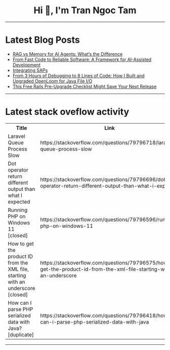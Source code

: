 <h1 align="center">Hi 👋, I'm Tran Ngoc Tam</h1>

---

# Latest Blog Posts 
<!-- BLOG-POST-LIST:START -->
- [RAG vs Memory for AI Agents: What’s the Difference](https://dev.to/bobur/rag-vs-memory-for-ai-agents-whats-the-difference-2ad0)
- [From Fast Code to Reliable Software: A Framework for AI-Assisted Development](https://dev.to/stanislav_komarovsky_b478/from-fast-code-to-reliable-software-a-framework-for-ai-assisted-development-2dle)
- [Integrating SAPs](https://dev.to/ornella_fabbri/integrating-sap-51k4)
- [From 3 Hours of Debugging to 8 Lines of Code: How I Built and Upgraded OpenLoom for Java File I/O](https://dev.to/raghul-tech/from-3-hours-of-debugging-to-8-lines-of-code-how-i-built-and-upgraded-openloom-for-java-file-io-1bn8)
- [This Free Rails Pre-Upgrade Checklist Might Save Your Next Release](https://dev.to/raisa_kanagaraj/this-free-rails-pre-upgrade-checklist-might-save-your-next-release-cl2)
<!-- BLOG-POST-LIST:END -->

---

# Latest stack oveflow activity
<table>
  <tr><th>Title</th><th>Link</th></tr>
  <!-- STACKOVERFLOW:START --><tr><td>Laravel Queue Process Slow</td><td>https://stackoverflow.com/questions/79796718/laravel-queue-process-slow</td></tr><tr><td>Dot operator return different output than what I expected</td><td>https://stackoverflow.com/questions/79796696/dot-operator-return-different-output-than-what-i-expected</td></tr><tr><td>Running PHP on Windows 11 [closed]</td><td>https://stackoverflow.com/questions/79796596/running-php-on-windows-11</td></tr><tr><td>How to get the product ID from the XML file, starting with an underscore [closed]</td><td>https://stackoverflow.com/questions/79796575/how-to-get-the-product-id-from-the-xml-file-starting-with-an-underscore</td></tr><tr><td>How can I parse PHP serialized data with Java? [duplicate]</td><td>https://stackoverflow.com/questions/79796418/how-can-i-parse-php-serialized-data-with-java</td></tr><!-- STACKOVERFLOW:END -->
</table>

---


